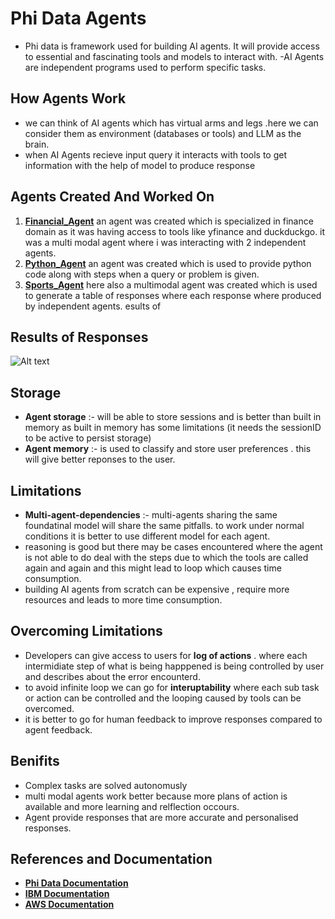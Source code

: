 # Phi Data Agents
- Phi data is framework used for building AI agents. It will provide access to essential and fascinating tools and models to interact with.
-AI Agents are independent programs used to perform specific tasks.

## How Agents Work
- we can think of AI agents which has virtual arms and legs .here we can consider them as environment (databases or tools) and LLM as the brain.
- when AI Agents recieve input query it interacts with tools to get information with the help of model to produce response

## Agents Created And Worked On
1. **[Financial_Agent](https://github.com/SHASHANKTM7/AI-agents/blob/main/financial_agent_1.py)** an agent was created which is specialized in finance domain as it was having access to tools like yfinance and duckduckgo. it was a multi modal agent where i was interacting with 2 independent agents.
2. **[Python_Agent](https://github.com/SHASHANKTM7/AI-agents/blob/main/python_agent.py)**  an agent was created  which is used to provide python code along with steps when a query or problem is given.
3. **[Sports_Agent](https://github.com/SHASHANKTM7/AI-agents/blob/main/table_of_responses.py)** here also a multimodal agent was created which is used to generate a table of responses where each response where produced by independent agents.
esults of

## Results of Responses 
![Alt text]("https://github.com/SHASHANKTM7/AI-agents/blob/main/NVDA%20stock.png")

## Storage
- **Agent storage** :- will be able to store sessions and is better than built in memory as built in memory has some limitations (it needs the sessionID to be active to persist storage)
- **Agent memory** :- is used to classify and store user preferences . this will give better reponses to the user.

## Limitations
- **Multi-agent-dependencies** :- multi-agents sharing the same foundatinal model will share the same pitfalls. to work under normal conditions it is better to use different model for each agent.
- reasoning is good but there may be cases encountered where the agent is not able to do deal with the steps due to which the tools are called again and again and this might lead to loop which causes time consumption.
- building AI agents from scratch can be expensive , require more resources and leads to more time consumption.

## Overcoming Limitations 
- Developers can give access to users for **log of actions** . where each intermidiate step of what is being happpened is being controlled by user and describes about the error encounterd.
- to avoid  infinite loop we can go for **interuptability** where each sub task or action can be controlled and the looping caused by tools can be overcomed.
- it is better to go for human feedback to improve responses compared to agent feedback.

## Benifits
- Complex tasks are solved autonomusly
- multi modal agents work better because more plans of action is available and more learning and relflection occours.
- Agent provide responses that are more accurate and personalised responses.

## References and Documentation
- **[Phi Data Documentation]( https://docs.phidata.com/introduction)** 
- **[IBM Documentation](https://www.ibm.com/think/topics/ai-agents)** 
- **[AWS Documentation](https://aws.amazon.com/what-is/ai-agents/)**
 




 


